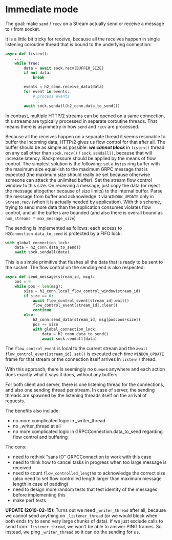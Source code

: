 # Immediate mode

The goal: make `send` / `recv` on a Stream actually send or receive a message to / from socket.

It is a little bit tricky for receive, because all the receives happen in single listening coroutine thread that is bound to the underlying connection:

```python
async def listen():
    ...
    while True:
        data = await sock.recv(BUFFER_SIZE)
        if not data:
            break

        events = h2_conn.receive_data(data)
        for event in events:
            # process events
            ...
        await sock.sendall(h2_conn.data_to_send())
```

In contrast, multiple HTTP/2 streams can be opened on a same connection, this streams are typically processed in separate coroutine threads. That means there is asymmetry in how `send` and `recv` are processed.

Because all the receives happen on a separate thread it seems resonable to buffer the incoming data, HTTP/2 gives us flow control for that after all. The buffer should be as simple as possible: ***we cannot block*** in `listen()` thread on any call other than `sock.recv()` / `sock.sendall()`, because that will increase latency. Backpressure should be applied by the means of flow control. The simplest solution is the following: set a `bytes` ring buffer with the maximum size equal-ish to the maximum GRPC message that is expected (the maximum size should really be set because otherwise someone can attack the unlimited buffer). Set the stream flow control window to this size. On receiving a message, just copy the data (or reject the message altogether because of size limits) to the internal buffer. Parse the message from buffer and acknowledge it via `WINDOW_UPDATE` only in `Stream.recv` (when it is actually needed by application). With this scheme, trying to send more data than the application consumes violates flow control, and all the buffers are bounded (and also there is overall bound as  `num_streams * max_message_size`)

The sending is implemented as follows: each access to `H2Connection.data_to_send` is protected by a FIFO lock:

```python
with global_connection_lock:
    data = h2_conn.data_to_send()
    await sock.sendall(data)
```

This is a simple primitive that flushes all the data that is ready to be sent to the socket. The flow control on the sending end is also respected:

```python
async def send_message(stream_id, msg):
    pos = 0
    while pos < len(msg):
        size = h2_conn.local_flow_control_window(stream_id)
        if size == 0:
            await flow_control_event[stream_id].wait()
            flow_control_event[stream_id].clear()
            continue
        else:
            h2_conn.send_data(stream_id, msg[pos:pos+size])
            pos += size
            with global_connection_lock:
                data = h2_conn.data_to_send()
                await sock.sendall(data)
```

The `flow_control_event` is local to the current stream and the `await flow_control_event[stream_id].set()` is executed each time `WINDOW_UPDATE` frame for that stream or the connection itself arrives in `listen()` thread. 

With this approach, there is seemingly no `Queue`s anywhere and each action does exactly what it says it does, without any buffers.

For both client and server, there is one listening thread for the connections, and also one sending thread per stream. In case of server, the sending threads are spawned by the listening threads itself on the arrival of requests.

The benefits also include:

* no more complicated logic in _writer_thread
* no _writer_thread at all
* no more complicated logic in GRPCConnection.data_to_send regarding flow control and buffering

The cons:

* need to rethink "sans IO" GRPCConnection to work with this case
* need to think how to cancel tasks in progress when too large message is received
* need to count `flow_controlled_length`s to acknowledge the correct size (also need to set flow controlled length larger than maximum message length in case of padding)
* need to design more random tests that test identity of the messages before implementing this
* make perf tests

**UPDATE (2019-02-15)**: Turns out we need `_writer_thread` after all, because we cannot send anything on
`_listener_thread` (or we would block when both ends try to send very large chunks of data). If we just exclude
 calls to send from `_listener_thread`, we won't be able to answer PING frames. So instead, we ping `_writer_thread`
 so it can do the sending for us.